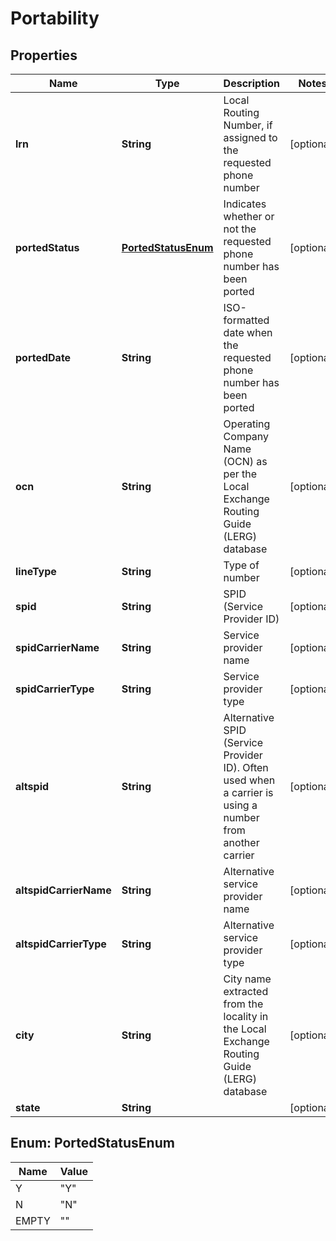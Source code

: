 

# Portability


## Properties

| Name | Type | Description | Notes |
|------------ | ------------- | ------------- | -------------|
|**lrn** | **String** | Local Routing Number, if assigned to the requested phone number |  [optional] |
|**portedStatus** | [**PortedStatusEnum**](#PortedStatusEnum) | Indicates whether or not the requested phone number has been ported |  [optional] |
|**portedDate** | **String** | ISO-formatted date when the requested phone number has been ported |  [optional] |
|**ocn** | **String** | Operating Company Name (OCN) as per the Local Exchange Routing Guide (LERG) database |  [optional] |
|**lineType** | **String** | Type of number |  [optional] |
|**spid** | **String** | SPID (Service Provider ID) |  [optional] |
|**spidCarrierName** | **String** | Service provider name |  [optional] |
|**spidCarrierType** | **String** | Service provider type |  [optional] |
|**altspid** | **String** | Alternative SPID (Service Provider ID). Often used when a carrier is using a number from another carrier |  [optional] |
|**altspidCarrierName** | **String** | Alternative service provider name |  [optional] |
|**altspidCarrierType** | **String** | Alternative service provider type |  [optional] |
|**city** | **String** | City name extracted from the locality in the Local Exchange Routing Guide (LERG) database |  [optional] |
|**state** | **String** |  |  [optional] |



## Enum: PortedStatusEnum

| Name | Value |
|---- | -----|
| Y | &quot;Y&quot; |
| N | &quot;N&quot; |
| EMPTY | &quot;&quot; |



